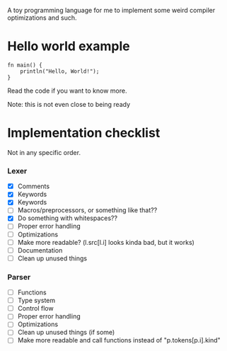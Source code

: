 
A toy programming language for me to implement some weird compiler optimizations and such.

# Hello world example

```
fn main() {
    println("Hello, World!");
}
```

Read the code if you want to know more.

Note: this is not even close to being ready

# Implementation checklist

Not in any specific order.

### Lexer

- [x] Comments
- [x] Keywords
- [x] Keywords
- [ ] Macros/preprocessors, or something like that??
- [x] Do something with whitespaces??
- [ ] Proper error handling
- [ ] Optimizations
- [ ] Make more readable? (l.src[l.i] looks kinda bad, but it works)
- [ ] Documentation
- [ ] Clean up unused things

### Parser

- [ ] Functions
- [ ] Type system
- [ ] Control flow
- [ ] Proper error handling
- [ ] Optimizations
- [ ] Clean up unused things (if some)
- [ ] Make more readable and call functions instead of "p.tokens[p.i].kind"
